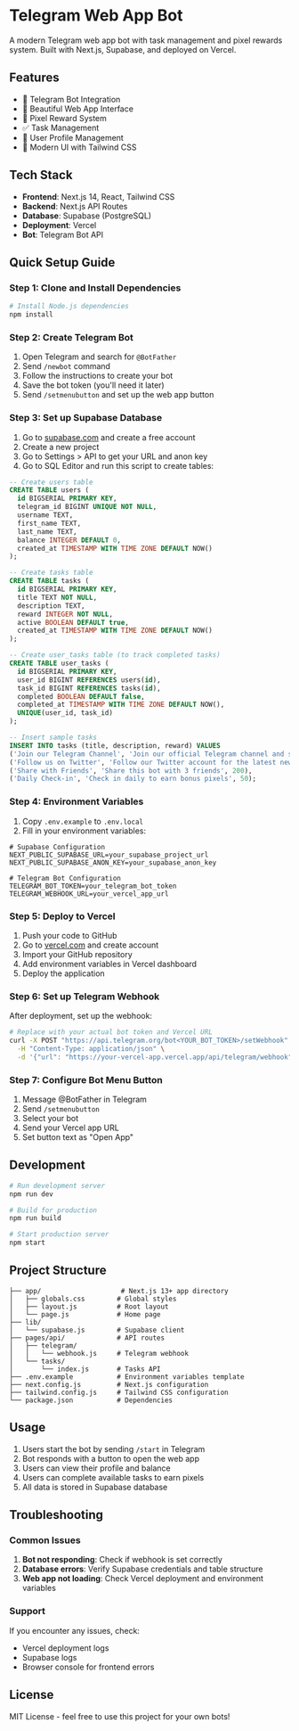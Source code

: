 # Telegram Web App Bot

A modern Telegram web app bot with task management and pixel rewards system. Built with Next.js, Supabase, and deployed on Vercel.

## Features

- 🤖 Telegram Bot Integration
- 📱 Beautiful Web App Interface
- 💎 Pixel Reward System
- ✅ Task Management
- 👤 User Profile Management
- 🎨 Modern UI with Tailwind CSS

## Tech Stack

- **Frontend**: Next.js 14, React, Tailwind CSS
- **Backend**: Next.js API Routes
- **Database**: Supabase (PostgreSQL)
- **Deployment**: Vercel
- **Bot**: Telegram Bot API

## Quick Setup Guide

### Step 1: Clone and Install Dependencies

```bash
# Install Node.js dependencies
npm install
```

### Step 2: Create Telegram Bot

1. Open Telegram and search for `@BotFather`
2. Send `/newbot` command
3. Follow the instructions to create your bot
4. Save the bot token (you'll need it later)
5. Send `/setmenubutton` and set up the web app button

### Step 3: Set up Supabase Database

1. Go to [supabase.com](https://supabase.com) and create a free account
2. Create a new project
3. Go to Settings > API to get your URL and anon key
4. Go to SQL Editor and run this script to create tables:

```sql
-- Create users table
CREATE TABLE users (
  id BIGSERIAL PRIMARY KEY,
  telegram_id BIGINT UNIQUE NOT NULL,
  username TEXT,
  first_name TEXT,
  last_name TEXT,
  balance INTEGER DEFAULT 0,
  created_at TIMESTAMP WITH TIME ZONE DEFAULT NOW()
);

-- Create tasks table
CREATE TABLE tasks (
  id BIGSERIAL PRIMARY KEY,
  title TEXT NOT NULL,
  description TEXT,
  reward INTEGER NOT NULL,
  active BOOLEAN DEFAULT true,
  created_at TIMESTAMP WITH TIME ZONE DEFAULT NOW()
);

-- Create user_tasks table (to track completed tasks)
CREATE TABLE user_tasks (
  id BIGSERIAL PRIMARY KEY,
  user_id BIGINT REFERENCES users(id),
  task_id BIGINT REFERENCES tasks(id),
  completed BOOLEAN DEFAULT false,
  completed_at TIMESTAMP WITH TIME ZONE DEFAULT NOW(),
  UNIQUE(user_id, task_id)
);

-- Insert sample tasks
INSERT INTO tasks (title, description, reward) VALUES
('Join our Telegram Channel', 'Join our official Telegram channel and stay updated', 100),
('Follow us on Twitter', 'Follow our Twitter account for the latest news', 150),
('Share with Friends', 'Share this bot with 3 friends', 200),
('Daily Check-in', 'Check in daily to earn bonus pixels', 50);
```

### Step 4: Environment Variables

1. Copy `.env.example` to `.env.local`
2. Fill in your environment variables:

```env
# Supabase Configuration
NEXT_PUBLIC_SUPABASE_URL=your_supabase_project_url
NEXT_PUBLIC_SUPABASE_ANON_KEY=your_supabase_anon_key

# Telegram Bot Configuration
TELEGRAM_BOT_TOKEN=your_telegram_bot_token
TELEGRAM_WEBHOOK_URL=your_vercel_app_url
```

### Step 5: Deploy to Vercel

1. Push your code to GitHub
2. Go to [vercel.com](https://vercel.com) and create account
3. Import your GitHub repository
4. Add environment variables in Vercel dashboard
5. Deploy the application

### Step 6: Set up Telegram Webhook

After deployment, set up the webhook:

```bash
# Replace with your actual bot token and Vercel URL
curl -X POST "https://api.telegram.org/bot<YOUR_BOT_TOKEN>/setWebhook" \
  -H "Content-Type: application/json" \
  -d '{"url": "https://your-vercel-app.vercel.app/api/telegram/webhook"}'
```

### Step 7: Configure Bot Menu Button

1. Message @BotFather in Telegram
2. Send `/setmenubutton`
3. Select your bot
4. Send your Vercel app URL
5. Set button text as "Open App"

## Development

```bash
# Run development server
npm run dev

# Build for production
npm run build

# Start production server
npm start
```

## Project Structure

```
├── app/                    # Next.js 13+ app directory
│   ├── globals.css        # Global styles
│   ├── layout.js          # Root layout
│   └── page.js            # Home page
├── lib/
│   └── supabase.js        # Supabase client
├── pages/api/             # API routes
│   ├── telegram/
│   │   └── webhook.js     # Telegram webhook
│   └── tasks/
│       └── index.js       # Tasks API
├── .env.example           # Environment variables template
├── next.config.js         # Next.js configuration
├── tailwind.config.js     # Tailwind CSS configuration
└── package.json           # Dependencies
```

## Usage

1. Users start the bot by sending `/start` in Telegram
2. Bot responds with a button to open the web app
3. Users can view their profile and balance
4. Users can complete available tasks to earn pixels
5. All data is stored in Supabase database

## Troubleshooting

### Common Issues

1. **Bot not responding**: Check if webhook is set correctly
2. **Database errors**: Verify Supabase credentials and table structure
3. **Web app not loading**: Check Vercel deployment and environment variables

### Support

If you encounter any issues, check:
- Vercel deployment logs
- Supabase logs
- Browser console for frontend errors

## License

MIT License - feel free to use this project for your own bots!
